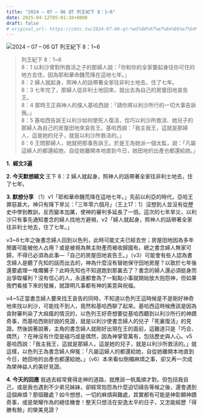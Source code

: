 ```yaml
---
title: "2024 – 07 – 06 QT 列王紀下 8：1~6"
date: 2025-04-12T05:01:10+0800
draft: false
# original_url: https://cmtc.tw/2024-07-06-qt-%e5%88%97%e7%8e%8b%e7%b4%80%e4%b8%8b-8%ef%bc%9a16
---
```


![2024 – 07 – 06 QT 列王紀下 8：1\~6](/images/qt.jpg  "2024 – 07 – 06 QT 列王紀下 8：1\~6")

> 列王紀下 8：1\~6  
> 8：1 以利沙曾對所救活之子的那婦人說：「你和你的全家要起身往你可住的地方去住，因為耶和華命饑荒降在這地七年。」  
> 8：2 婦人就起身，照神人的話帶著全家往非利士地去，住了七年。  
> 8：3 七年完了，那婦人從非利士地回來，就出去為自己的房屋田地哀告王。  
> 8：4 那時王正與神人的僕人基哈西說：「請你將以利沙所行的一切大事告訴我。」  
> 8：5 基哈西告訴王以利沙如何使死人復活，恰巧以利沙所救活、她兒子的那婦人為自己的房屋田地來哀告王。基哈西說：「我主我王，這就是那婦人，這是她的兒子，就是以利沙所救活的。」  
> 8：6 王問那婦人，她就把那事告訴王。於是王為她派一個太監，說：「凡屬這婦人的都還給她，自從她離開本地直到今日，她田地的出產也都還給她。」

**1.  經文3遍**

**2. 今天默想經文**
王下 8：2 婦人就起身，照神人的話帶著全家往非利士地去，住了七年。

**3. 默想分享**
（1）v1「耶和華命饑荒降在這地七年。」先前以利亞的時代，亞哈王罪惡甚大，神只有降下旱災：「三年零六個月」（王上17：1）沒想到人並沒有從歷史中學到教訓，反而變本加厲，使神的審判多延長了一倍。這次的七年旱災，以利沙只有事先通知書念的婦人找地方避禍，v2「婦人就起身，照神人的話帶著全家往非利士地去，住了七年。」

v3\~6七年之後書念婦人回到以色列，此時可能丈夫已經去世；房屋田地因為多年閒置可能被他人占用？或是被視為無主財產而被收歸國有。總之書念婦人無家可歸，不得已必須為此事—「自己的房屋田地哀告王。」（v3）可能會有些人認為書念婦人是聽了先知的話而出去的，神為什麼沒有替她保守田地房屋？以致於七年後還要處理一堆爛攤子？此時先知也不知道跑到那裏去了？書念的婦人還必須挺身而出爭取權利？沒有信心的人，永遠都會為了一點點小事就開始放大抱怨神，但如果我們看接下來的發展，就證明凡事都有神的美意與祝福。

v4\~5正當書念婦人要來找王哀告的同時，不知道以色列王這時候是不是剛好神奇地來找以利沙，可能找不到人，竟然和基哈西聊了起來。基哈西這時候應該是因為貪財審判染了大痲瘋的情況的，以色列王好奇想要從基哈西聽到以利沙所行的神蹟奇事，而基哈西剛好說的見證，就是以利沙使書念婦人的兒子「死裏復活」的見證。然後說著說著，主角的書念婦人就剛好出現在王的面前，這難道只是「巧合、偶然」？在神沒有什麼是碰巧或是偶然，因為神掌管萬有，包括歷史與人心。v5基哈西說：「我主我王，這就是那婦人，這是她的兒子，就是以利沙所救活的。」就這樣，以色列王為書念婦人伸冤：「凡屬這婦人的都還給她，自從她離開本地直到今日，她田地的出產也都還給她。」（v6）本來看似倒楣麻煩之事，卻又再一次成為榮神益人的美好見證。

**4. 今天的回應**
我過去經常覺得走神的道路，就應該一帆風順才對。但包括我自己，或是我也遇到不少弟兄姊妹，卻經常抱怨為什麼迫切禱告等候之後，還會遇到這個麻煩？那個難處？如今想想，一切的麻煩與難處，其實都有可能是神彰顯神蹟奇事，或是榮耀作為的絕佳機會！整天只想活在安逸太平的日子，又怎能經歷「得勝有餘」的榮美見證？
